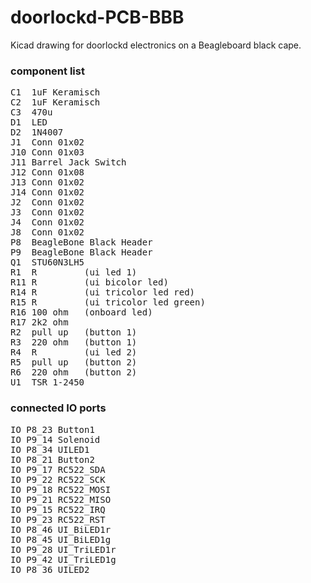 # doorlockd-PCB-BBB

Kicad drawing for doorlockd electronics on a Beagleboard black cape.

### component list
<pre>
C1	1uF Keramisch
C2	1uF Keramisch
C3	470u
D1	LED
D2	1N4007
J1	Conn 01x02
J10	Conn 01x03
J11	Barrel Jack Switch
J12	Conn 01x08
J13	Conn 01x02
J14	Conn 01x02
J2	Conn 01x02
J3	Conn 01x02
J4	Conn 01x02
J8	Conn 01x02
P8	BeagleBone Black Header
P9	BeagleBone Black Header
Q1	STU60N3LH5
R1	R         (ui led 1)
R11	R         (ui bicolor led) 
R14	R         (ui tricolor led red)
R15	R         (ui tricolor led green)
R16	100 ohm   (onboard led) 
R17	2k2 ohm         
R2	pull up   (button 1)
R3	220 ohm   (button 1)
R4	R         (ui led 2)
R5	pull up   (button 2)
R6	220 ohm   (button 2)
U1	TSR 1-2450
</pre>

### connected IO ports
<pre>
IO P8_23 Button1
IO P9_14 Solenoid
IO P8_34 UILED1
IO P8_21 Button2
IO P9_17 RC522_SDA
IO P9_22 RC522_SCK
IO P9_18 RC522_MOSI
IO P9_21 RC522_MISO
IO P9_15 RC522_IRQ
IO P9_23 RC522_RST
IO P8_46 UI_BiLED1r
IO P8_45 UI_BiLED1g
IO P9_28 UI_TriLED1r
IO P9_42 UI_TriLED1g
IO P8_36 UILED2
</pre>
